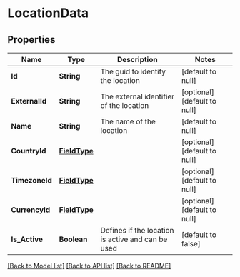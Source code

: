 # LocationData
## Properties

| Name | Type | Description | Notes |
|------------ | ------------- | ------------- | -------------|
| **Id** | **String** | The guid to identify the location | [default to null] |
| **ExternalId** | **String** | The external identifier of the location | [optional] [default to null] |
| **Name** | **String** | The name of the location | [default to null] |
| **CountryId** | [**FieldType**](FieldType.md) |  | [optional] [default to null] |
| **TimezoneId** | [**FieldType**](FieldType.md) |  | [optional] [default to null] |
| **CurrencyId** | [**FieldType**](FieldType.md) |  | [optional] [default to null] |
| **Is\_Active** | **Boolean** | Defines if the location is active and can be used | [default to false] |

[[Back to Model list]](../README.md#documentation-for-models) [[Back to API list]](../README.md#documentation-for-api-endpoints) [[Back to README]](../README.md)

